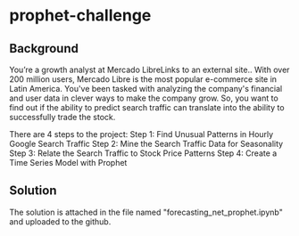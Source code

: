 # prophet-challenge
## Background
You’re a growth analyst at Mercado LibreLinks to an external site.. With over 200 million users, Mercado Libre is the most popular e-commerce site in Latin America. You've been tasked with analyzing the company's financial and user data in clever ways to make the company grow. So, you want to find out if the ability to predict search traffic can translate into the ability to successfully trade the stock.

There are 4 steps to the project:
Step 1: Find Unusual Patterns in Hourly Google Search Traffic
Step 2: Mine the Search Traffic Data for Seasonality
Step 3: Relate the Search Traffic to Stock Price Patterns
Step 4: Create a Time Series Model with Prophet

## Solution
The solution is attached in the file named "forecasting_net_prophet.ipynb" and uploaded to the github.



